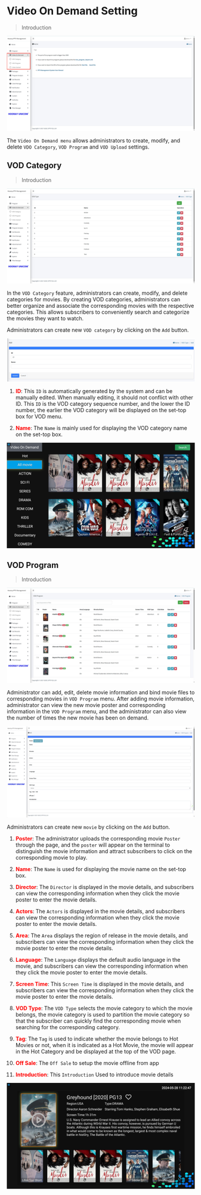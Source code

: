 # Video On Demand Setting

>Introduction

![Video On Demand Menu](_images/7.png)

The `Video On Demand menu` allows administrators to create, modify, and delete `VDO Category`, `VOD Program` and `VOD Upload` settings.

## VOD Category

>Introduction

![Video On Demand Menu](_images/8.png)

In the `VOD Category` feature, administrators can create, modify, and delete categories for movies. By creating VOD categories, administrators can better organize and associate the corresponding movies with the respective categories. This allows subscribers to conveniently search and categorize the movies they want to watch.

Administrators can create new `VOD category` by clicking on the `Add` button. 

![VOD Category Detail](_images/8-1.png)

1. <font color="red">**ID**</font>: This `ID` is automatically generated by the system and can be manually edited. When manually editing, it should not conflict with other ID. This `ID` is the VOD category sequence number, and the lower the ID number, the earlier the VOD category will be displayed on the set-top box for VOD menu.

2. <font color="red">**Name**</font>: The `Name` is mainly used for displaying the VOD category name on the set-top box.

![STB VOD Category Show](_images/STB/STB_1.png)

## VOD Program

>Introduction

![VOD Program](_images/9.png)

Administrator can add, edit, delete movie information and bind movie files to corresponding movies in `VOD Program` menu. After adding movie information, administrator can view the new movie poster and corresponding information in the `VOD Program` menu, and the administrator can also view the number of times the new movie has been on demand.

![VOD Program](_images/9-1.png)

Administrators can create new `movie` by clicking on the `Add` button. 

1. <font color="red">**Poster**</font>: The administrator uploads the corresponding movie `Poster` through the page, and the `poster` will appear on the terminal to distinguish the movie information and attract subscribers to click on the corresponding movie to play.

2. <font color="red">**Name**</font>: The `Name` is used for displaying the movie name on the set-top box.

3. <font color="red">**Director**</font>: The `Director` is displayed in the movie details, and subscribers can view the corresponding information when they click the movie poster to enter the movie details.

4. <font color="red">**Actors**</font>: The `Actors` is displayed in the movie details, and subscribers can view the corresponding information when they click the movie poster to enter the movie details.

5. <font color="red">**Area**</font>: The `Area` displays the region of release in the movie details, and subscribers can view the corresponding information when they click the movie poster to enter the movie details.

6. <font color="red">**Language**</font>: The `Language` displays the default audio language in the movie, and subscribers can view the corresponding information when they click the movie poster to enter the movie details.

7. <font color="red">**Screen Time**</font>: This `Screen Time` is displayed in the movie details, and subscribers can view the corresponding information when they click the movie poster to enter the movie details.

8. <font color="red">**VOD Type**</font>: The `VOD Type` selects the movie category to which the movie belongs, the movie category is used to partition the movie category so that the subscriber can quickly find the corresponding movie when searching for the corresponding category.

9. <font color="red">**Tag**</font>: The `Tag` is used to indicate whether the movie belongs to Hot Movies or not, when it is indicated as a Hot Movie, the movie will appear in the Hot Category and be displayed at the top of the VOD page.

10. <font color="red">**Off Sale**</font>: The `Off Sale` to setup the movie offline from app

11. <font color="red">**Introduction**</font>: This `Introduction` Used to introduce movie details

![STB VOD Detail Show](_images/STB/STB_2.png ':size=10%')